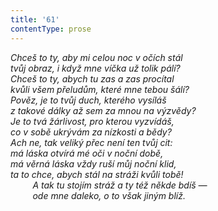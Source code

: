 ```yaml
---
title: '61'
contentType: prose
---
```


_Chceš to ty, aby mi celou noc v očích stál  
tvůj obraz, i když mne víčka už tolik pálí?  
Chceš to ty, abych tu zas a zas procítal  
kvůli všem přeludům, které mne tebou šálí?  
Pověz, je to tvůj duch, kterého vysíláš  
z takové dálky až sem za mnou na výzvědy?  
Je to tvá žárlivost, pro kterou vyzvídáš,  
co v sobě ukrývám za nízkosti a bědy?  
Ach ne, tak veliký přec není ten tvůj cit:  
má láska otvírá mé oči v noční době,  
má věrná láska vždy ruší můj noční klid,  
ta to chce, abych stál na stráži kvůli tobě!  
         A tak tu stojím stráž a ty též někde bdíš —  
         ode mne daleko, o to však jiným blíž._
